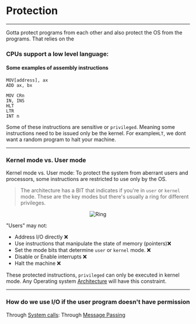 # Protection
<hr>

Gotta protect programs from each other and also protect the OS from the programs. That relies on the 

### CPUs support a low level language:
#### Some examples of assembly instructions 
```
MOV[address], ax
ADD ax, bx

MOV CRn 
IN, INS
HLT
LTR
INT n
```
Some of these instructions are sensitive or `privileged`. Meaning some instructions need to be issued only be the kernel. For example`HLT`, we dont want a random program to halt your machine.
<hr>

### Kernel mode vs. User mode
Kernel mode vs. User mode: To protect the system from aberrant users and processors, some instructions are restricted to use only by the OS. 

> The architecture has a BIT that indicates if you're in `user` or `kernel` mode. These are the key modes but there's usually a ring for different privileges.
<p align="center">
	<img src="https://upload.wikimedia.org/wikipedia/commons/thumb/2/2f/Priv_rings.svg/300px-Priv_rings.svg.png" alt="Ring">
</p>

"Users" may not:
- Address I/O directly ❌
- Use instructions that manipulate the state of memory (pointers)❌
- Set the mode bits that determine `user` or `kernel` mode. ❌
- Disable or Enable interrupts ❌
- Halt the machine ❌

These protected instructions, `privileged` can only be executed in kernel mode. Any Operating system [Architecture](Architecture.md) will have this constraint.
<hr>

### How do we use I/O if the user program doesn't have permission

Through [System calls](System_calls.md):
Through [Message Passing](Message_Passing.md)


